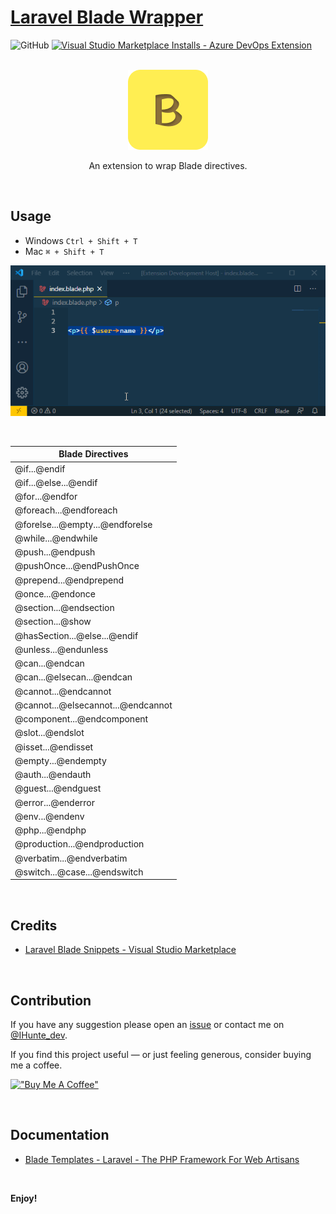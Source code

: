 # [Laravel Blade Wrapper](https://marketplace.visualstudio.com/items?itemName=IHunte.laravel-blade-wrapper)

![GitHub](https://img.shields.io/github/license/IHunte/Laravel-Blade-Wrapper)
[![Visual Studio Marketplace Installs - Azure DevOps Extension](https://img.shields.io/visual-studio-marketplace/azure-devops/installs/services/IHunte.laravel-blade-wrapper?color=%20)](https://marketplace.visualstudio.com/items?itemName=IHunte.laravel-blade-wrapper)

<p align="center">
<br />
<img src="https://raw.githubusercontent.com/IHunte/Laravel-Blade-Wrapper/main/images/icon.png">
</p>
<p align="center">
An extension to wrap Blade directives.
</p>

<br>

## Usage

- Windows `Ctrl + Shift + T`
- Mac `⌘ + Shift + T`

<div align="center">

![Demo](https://github.com/IHunte/Laravel-Blade-Wrapper/blob/main/images/demo.gif?raw=true)

</div>

<br>

| Blade Directives                   |
| ---------------------------------- |
| @if...@endif                       |
| @if...@else...@endif               |
| @for...@endfor                     |
| @foreach...@endforeach             |
| @forelse...@empty...@endforelse    |
| @while...@endwhile                 |
| @push...@endpush                   |
| @pushOnce...@endPushOnce           |
| @prepend...@endprepend             |
| @once...@endonce                   |
| @section...@endsection             |
| @section...@show                   |
| @hasSection...@else...@endif       |
| @unless...@endunless               |
| @can...@endcan                     |
| @can...@elsecan...@endcan          |
| @cannot...@endcannot               |
| @cannot...@elsecannot...@endcannot |
| @component...@endcomponent         |
| @slot...@endslot                   |
| @isset...@endisset                 |
| @empty...@endempty                 |
| @auth...@endauth                   |
| @guest...@endguest                 |
| @error...@enderror                 |
| @env...@endenv                     |
| @php...@endphp                     |
| @production...@endproduction       |
| @verbatim...@endverbatim           |
| @switch...@case...@endswitch       |

<br>

## Credits

- [Laravel Blade Snippets - Visual Studio Marketplace](https://marketplace.visualstudio.com/items?itemName=onecentlin.laravel-blade)

<br>

## Contribution

If you have any suggestion please open an [issue](https://github.com/IHunte/Laravel-Blade-Wrapper/issues) or contact me on [@IHunte_dev](https://twitter.com/IHunte_dev).

If you find this project useful — or just feeling generous, consider buying me a coffee.

[!["Buy Me A Coffee"](https://www.buymeacoffee.com/assets/img/custom_images/orange_img.png)](https://www.buymeacoffee.com/IHunte)

<br>

## Documentation

- [Blade Templates - Laravel - The PHP Framework For Web Artisans](https://laravel.com/docs/8.x/blade)

<br>

**Enjoy!**
